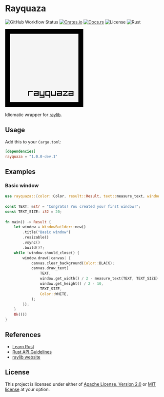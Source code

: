 # Rayquaza

![GitHub Workflow Status](https://img.shields.io/github/workflow/status/mmalecot/rayquaza/CI)
[![Crates.io](https://img.shields.io/crates/v/rayquaza)](https://crates.io/crates/rayquaza)
[![Docs.rs](https://docs.rs/rayquaza/badge.svg)](https://docs.rs/rayquaza)
![License](https://img.shields.io/badge/license-MIT%2FApache--2.0-blue.svg)
![Rust](https://img.shields.io/badge/rust-1.43+-blueviolet.svg?logo=rust)

![Logo](logo/256x256.png)

Idiomatic wrapper for [raylib](https://www.raylib.com/).

## Usage

Add this to your `Cargo.toml`:

```toml
[dependencies]
rayquaza = "1.0.0-dev.1"
```

## Examples

### Basic window

```rust
use rayquaza::{color::Color, result::Result, text::measure_text, window::WindowBuilder};

const TEXT: &str = "Congrats! You created your first window!";
const TEXT_SIZE: i32 = 20;

fn main() -> Result {
    let window = WindowBuilder::new()
        .title("Basic window")
        .resizable()
        .vsync()
        .build()?;
    while !window.should_close() {
        window.draw(|canvas| {
            canvas.clear_background(Color::BLACK);
            canvas.draw_text(
                TEXT,
                window.get_width() / 2 - measure_text(TEXT, TEXT_SIZE) / 2,
                window.get_height() / 2 - 10,
                TEXT_SIZE,
                Color::WHITE,
            );
        });
    }
    Ok(())
}
```

## References

* [Learn Rust](https://www.rust-lang.org/learn)
* [Rust API Guidelines](https://rust-lang.github.io/api-guidelines/)
* [raylib website](https://www.raylib.com/)

## License

This project is licensed under either of [Apache License, Version 2.0](LICENSE-APACHE) or [MIT license](LICENSE-MIT) at your option.
